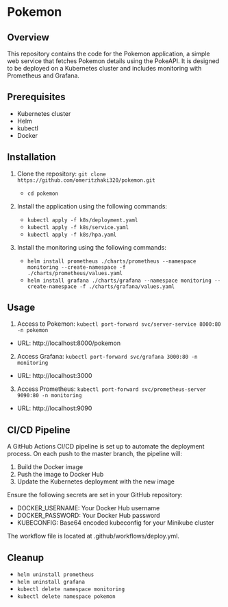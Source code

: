 # Pokemon

## Overview
This repository contains the code for the Pokemon application, a simple web service that fetches Pokemon details using the PokeAPI.
It is designed to be deployed on a Kubernetes cluster and includes monitoring with Prometheus and Grafana.

## Prerequisites
- Kubernetes cluster
- Helm
- kubectl
- Docker 

## Installation

1. Clone the repository: `git clone https://github.com/omeritzhaki320/pokemon.git`
    - `cd pokemon`
2. Install the application using the following commands:
    - `kubectl apply -f k8s/deployment.yaml`
    - `kubectl apply -f k8s/service.yaml`
    - `kubectl apply -f k8s/hpa.yaml`
   
3. Install the monitoring using the following commands:
   - `helm install prometheus ./charts/prometheus --namespace monitoring --create-namespace -f ./charts/prometheus/values.yaml`
   - `helm install grafana ./charts/grafana --namespace monitoring --create-namespace -f ./charts/grafana/values.yaml`

## Usage
1. Access to Pokemon: `kubectl port-forward svc/server-service 8000:80 -n pokemon`
 - URL: http://localhost:8000/pokemon
2. Access Grafana: `kubectl port-forward svc/grafana 3000:80 -n monitoring`
 - URL: http://localhost:3000
3. Access Prometheus: `kubectl port-forward svc/prometheus-server 9090:80 -n monitoring`
 - URL: http://localhost:9090

## CI/CD Pipeline
A GitHub Actions CI/CD pipeline is set up to automate the deployment process. On each push to the master branch, the pipeline will:
1. Build the Docker image
2. Push the image to Docker Hub
3. Update the Kubernetes deployment with the new image

Ensure the following secrets are set in your GitHub repository:

 - DOCKER_USERNAME: Your Docker Hub username
 - DOCKER_PASSWORD: Your Docker Hub password
 - KUBECONFIG: Base64 encoded kubeconfig for your Minikube cluster

The workflow file is located at .github/workflows/deploy.yml.

## Cleanup
- `helm uninstall prometheus`
- `helm uninstall grafana`
- `kubectl delete namespace monitoring`
- `kubectl delete namespace pokemon`
